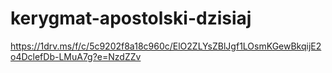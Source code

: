 # kerygmat-apostolski-dzisiaj

https://1drv.ms/f/c/5c9202f8a18c960c/ElO2ZLYsZBlJgf1LOsmKGewBkqijE2o4DclefDb-LMuA7g?e=NzdZZv
